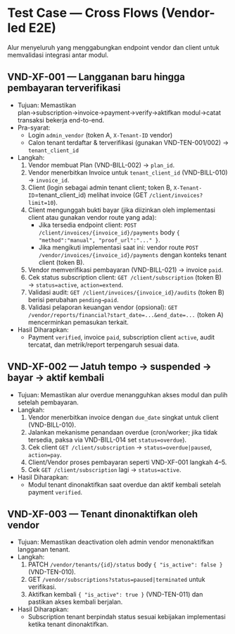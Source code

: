 # Test Case — Cross Flows (Vendor-led E2E)

Alur menyeluruh yang menggabungkan endpoint vendor dan client untuk memvalidasi integrasi antar modul.

## VND-XF-001 — Langganan baru hingga pembayaran terverifikasi
- Tujuan: Memastikan plan→subscription→invoice→payment→verify→aktifkan modul→catat transaksi bekerja end-to-end.
- Pra-syarat:
  - Login `admin_vendor` (token A, `X-Tenant-ID` vendor)
  - Calon tenant terdaftar & terverifikasi (gunakan VND-TEN-001/002) → `tenant_client_id`
- Langkah:
  1. Vendor membuat Plan (VND-BILL-002) → `plan_id`.
  2. Vendor menerbitkan Invoice untuk `tenant_client_id` (VND-BILL-010) → `invoice_id`.
  3. Client (login sebagai admin tenant client; token B, `X-Tenant-ID`=tenant_client_id) melihat invoice (GET `/client/invoices?limit=10`).
  4. Client mengunggah bukti bayar (jika diizinkan oleh implementasi client atau gunakan vendor route yang ada):
     - Jika tersedia endpoint client: `POST /client/invoices/{invoice_id}/payments` body `{ "method":"manual", "proof_url":"..." }`.
     - Jika mengikuti implementasi saat ini: vendor route `POST /vendor/invoices/{invoice_id}/payments` dengan konteks tenant client (token B).
  5. Vendor memverifikasi pembayaran (VND-BILL-021) → invoice `paid`.
  6. Cek status subscription client: `GET /client/subscription` (token B) → `status=active`, `action=extend`.
  7. Validasi audit: `GET /client/invoices/{invoice_id}/audits` (token B) berisi perubahan `pending→paid`.
  8. Validasi pelaporan keuangan vendor (opsional): `GET /vendor/reports/financial?start_date=...&end_date=...` (token A) mencerminkan pemasukan terkait.
- Hasil Diharapkan:
  - Payment `verified`, invoice `paid`, subscription client `active`, audit tercatat, dan metrik/report terpengaruh sesuai data.

## VND-XF-002 — Jatuh tempo → suspended → bayar → aktif kembali
- Tujuan: Memastikan alur overdue menangguhkan akses modul dan pulih setelah pembayaran.
- Langkah:
  1. Vendor menerbitkan invoice dengan `due_date` singkat untuk client (VND-BILL-010).
  2. Jalankan mekanisme penandaan overdue (cron/worker; jika tidak tersedia, paksa via VND-BILL-014 set `status=overdue`).
  3. Cek client `GET /client/subscription` → `status=overdue|paused`, `action=pay`.
  4. Client/Vendor proses pembayaran seperti VND-XF-001 langkah 4–5.
  5. Cek `GET /client/subscription` lagi → `status=active`.
- Hasil Diharapkan:
  - Modul tenant dinonaktifkan saat overdue dan aktif kembali setelah payment `verified`.

## VND-XF-003 — Tenant dinonaktifkan oleh vendor
- Tujuan: Memastikan deactivation oleh admin vendor menonaktifkan langganan tenant.
- Langkah:
  1. PATCH `/vendor/tenants/{id}/status` body `{ "is_active": false }` (VND-TEN-010).
  2. GET `/vendor/subscriptions?status=paused|terminated` untuk verifikasi.
  3. Aktifkan kembali `{ "is_active": true }` (VND-TEN-011) dan pastikan akses kembali berjalan.
- Hasil Diharapkan:
  - Subscription tenant berpindah status sesuai kebijakan implementasi ketika tenant dinonaktifkan.

